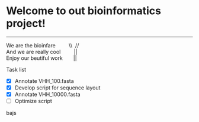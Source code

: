 # Welcome to out bioinformatics project!
***

We are the bioinfare &emsp; &emsp;\\\ &nbsp;// <br />
And we are really cool &emsp; &emsp;||   <br />
Enjoy our beutiful work &emsp; &ensp;||


Task list

- [x] Annotate VHH_100.fasta
- [x] Develop script for sequence layout
- [x] Annotate VHH_10000.fasta
- [ ] Optimize script

bajs
